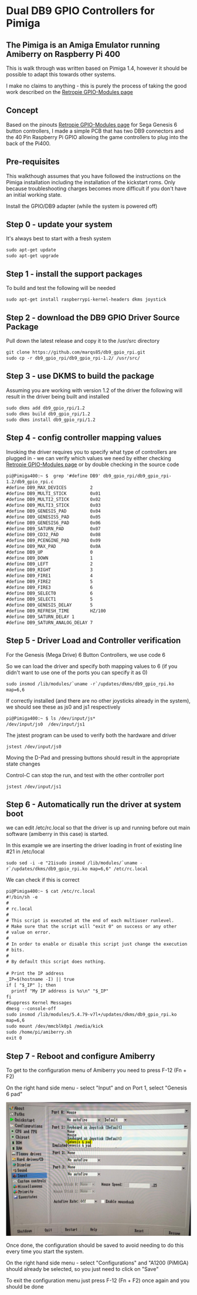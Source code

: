 # Dual DB9 GPIO Controllers for Pimiga

## The Pimiga is an Amiga Emulator running Amiberry on Raspberry Pi 400

This is walk through was written based on Pimiga 1.4, however it should be possible to adapt this towards other systems. 

I make no claims to anything - this is purely the process of taking the good work described on the [Retropie GPIO-Modules page](https://retropie.org.uk/docs/GPIO-Modules/#db9_gpio_rpi)

## Concept
Based on the pinouts [Retropie GPIO-Modules page](https://retropie.org.uk/docs/GPIO-Modules/#db9_gpio_rpi) for Sega Genesis 6 button controllers, I made a simple PCB that has two DB9 connectors and the 40 Pin Raspberry Pi GPIO allowing the game controllers to plug into the back of the Pi400.

## Pre-requisites
This walkthough assumes that you have followed the instructions on the Pimiga installation including the installation of the kickstart roms. Only because troubleshooting charges becomes more difficult if you don't have an initial working state.

Install the GPIO/DB9 adapter (while the system is powered off)

## Step 0 - update your system

It's always best to start with a fresh system
```
sudo apt-get update
sudo apt-get upgrade
```

## Step 1 - install the support packages

To build and test the following will be needed
```
sudo apt-get install raspberrypi-kernel-headers dkms joystick
```

## Step 2 - download the DB9 GPIO Driver Source Package

Pull down the latest release and copy it to the /usr/src directory
```
git clone https://github.com/marqs85/db9_gpio_rpi.git
sudo cp -r db9_gpio_rpi/db9_gpio_rpi-1.2/ /usr/src/
```

## Step 3 - use DKMS to build the package

Assuming you are working with version 1.2 of the driver the following will result in the driver being built and installed
```
sudo dkms add db9_gpio_rpi/1.2
sudo dkms build db9_gpio_rpi/1.2
sudo dkms install db9_gpio_rpi/1.2
```

## Step 4 - config controller mapping values

Invoking the driver requires you to specify what type of controllers are plugged in - we can verify which values we need by either checking [Retropie GPIO-Modules page](https://retropie.org.uk/docs/GPIO-Modules/#db9_gpio_rpi) or by double checking in the source code
```shell
pi@Pimiga400:~ $  grep '#define DB9' db9_gpio_rpi/db9_gpio_rpi-1.2/db9_gpio_rpi.c
#define DB9_MAX_DEVICES         2
#define DB9_MULTI_STICK         0x01
#define DB9_MULTI2_STICK        0x02
#define DB9_MULTI3_STICK        0x03
#define DB9_GENESIS_PAD         0x04
#define DB9_GENESIS5_PAD        0x05
#define DB9_GENESIS6_PAD        0x06
#define DB9_SATURN_PAD          0x07
#define DB9_CD32_PAD            0x08
#define DB9_PCENGINE_PAD        0x09
#define DB9_MAX_PAD             0x0A
#define DB9_UP                  0
#define DB9_DOWN                1
#define DB9_LEFT                2
#define DB9_RIGHT               3
#define DB9_FIRE1               4
#define DB9_FIRE2               5
#define DB9_FIRE3               6
#define DB9_SELECT0             6
#define DB9_SELECT1             5
#define DB9_GENESIS_DELAY       5
#define DB9_REFRESH_TIME        HZ/100
#define DB9_SATURN_DELAY 1
#define DB9_SATURN_ANALOG_DELAY 7
```

## Step 5 - Driver Load and Controller verification

For the Genesis (Mega Drive) 6 Button Controllers, we use code 6

So we can load the driver and specify both mapping values to 6 (if you didn't want to use one of the ports you can specify it as 0)

```
sudo insmod /lib/modules/`uname -r`/updates/dkms/db9_gpio_rpi.ko map=6,6
```

If correctly installed (and there are no other joysticks already in the system), we should see these as js0 and js1 respectively

```shell
pi@Pimiga400:~ $ ls /dev/input/js*
/dev/input/js0  /dev/input/js1
```

The jstest program can be used to verify both the hardware and driver

```
jstest /dev/input/js0
```

Moving the D-Pad and pressing buttons should result in the appropriate state changes

Control-C can stop the run, and test with the other controller port

```
jstest /dev/input/js1
```

## Step 6 - Automatically run the driver at system boot

we can edit /etc/rc.local so that the driver is up and running before out main software (amiberry in this case) is started.

In this example we are inserting the driver loading in front of existing line #21 in /etc/local

```
sudo sed -i -e "21isudo insmod /lib/modules/`uname -r`/updates/dkms/db9_gpio_rpi.ko map=6,6" /etc/rc.local
```

We can check if this is correct

```shell
pi@Pimiga400:~ $ cat /etc/rc.local
#!/bin/sh -e
#
# rc.local
#
# This script is executed at the end of each multiuser runlevel.
# Make sure that the script will "exit 0" on success or any other
# value on error.
#
# In order to enable or disable this script just change the execution
# bits.
#
# By default this script does nothing.

# Print the IP address
_IP=$(hostname -I) || true
if [ "$_IP" ]; then
  printf "My IP address is %s\n" "$_IP"
fi
#Suppress Kernel Messages
dmesg --console-off
sudo insmod /lib/modules/5.4.79-v7l+/updates/dkms/db9_gpio_rpi.ko map=6,6
sudo mount /dev/mmcblk0p1 /media/kick
sudo /home/pi/amiberry.sh
exit 0
```

## Step 7 - Reboot and configure Amiberry

To get to the configuration menu of Amiberry you need to press F-12 (Fn + F2)

On the right hand side menu - select "Input" and on Port 1, select "Genesis 6 pad"

<img src="images/InputSelection.png">

Once done, the configuration should be saved to avoid needing to do this every time you start the system.

On the right hand side menu - select "Configurations" and "A1200 (PiMIGA) should already be selected, so you just need to click on "Save"

To exit the configuration menu just press F-12 (Fn + F2) once again and you should be done
